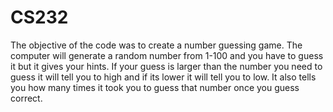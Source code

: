 # CS232
The objective of the code was to create a number guessing game. The computer will generate a random number from 1-100 and you have to guess it but it gives your hints. If your guess is larger than the number you need to guess it will tell you to high and if its lower it will tell you to low. It also tells you how many times it took you to guess that number once you guess correct.
